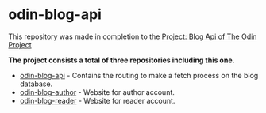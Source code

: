 # odin-blog-api

This repository was made in completion to the [Project: Blog Api of The Odin Project](https://www.theodinproject.com/lessons/node-path-nodejs-blog-api)

**The project consists a total of three repositories including this one.**

- [odin-blog-api](https://github.com/markpandan/odin-blog-api) - Contains the routing to make a fetch process on the blog database.
- [odin-blog-author](https://github.com/markpandan/odin-blog-author) - Website for author account.
- [odin-blog-reader](https://github.com/markpandan/odin-blog-reader) - Website for reader account.
